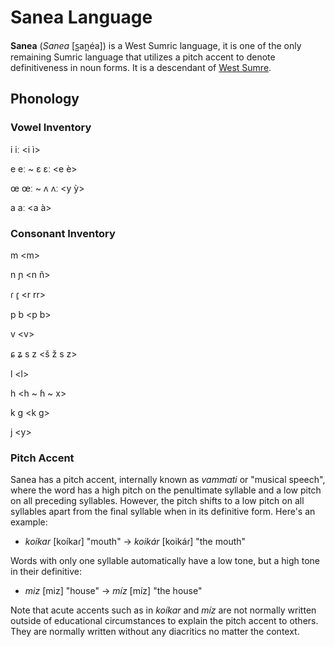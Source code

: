 # Sanea Language

**Sanea** (*Sanea* [s̺an̪éa]) is a West Sumric language, it is one of the only remaining Sumric language that utilizes a pitch accent to denote definitiveness in noun forms. It is a descendant of [West Sumre](west-sumre.md).

## Phonology

### Vowel Inventory

i iː \<i ì\>

e eː ~ ɛ ɛː \<e è\>

œ œː ~ ʌ ʌː \<y ỳ\>

a aː \<a à\>

### Consonant Inventory

m \<m\>

n ɲ \<n ñ\>

ɾ ɾ̥ \<r rr\>

p b \<p b\>

v \<v\>

ɕ ʑ s z \<š ž s z\>

l \<l\>

h \<h ~ ɦ ~ x\>

k g \<k g\>

j \<y\>

### Pitch Accent

Sanea has a pitch accent, internally known as *vammati* or "musical speech", where the word has a high pitch on the penultimate syllable and a low pitch on all preceding syllables. However, the pitch shifts to a low pitch on all syllables apart from the final syllable when in its definitive form. Here's an example:
* *koíkar* [koíkaɾ] "mouth" -> *koikár* [koikáɾ] "the mouth"

Words with only one syllable automatically have a low tone, but a high tone in their definitive:
* *miz* [miz] "house" -> *míz* [míz] "the house"

Note that acute accents such as in *koíkar* and *míz* are not normally written outside of educational circumstances to explain the pitch accent to others. They are normally written without any diacritics no matter the context.
